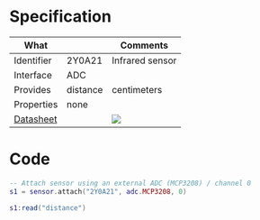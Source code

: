 # Specification

| What         |             | Comments                   |
|--------------|-------------|----------------------------|
| Identifier   | 2Y0A21      | Infrared sensor            |
| Interface    | ADC         |                            |
| Provides     | distance    | centimeters                |
| Properties   | none        |                            |
| [Datasheet](http://www.socle-tech.com/doc/IC%20Channel%20Product/Sensors/Distance%20Measuring%20Sensor/Analog%20Output/gp2y0a21yk_e.pdf)    |             | ![](http://git.whitecatboard.org/GP2Y0A21YK.jpg)                           |


# Code

```lua
-- Attach sensor using an external ADC (MCP3208) / channel 0
s1 = sensor.attach("2Y0A21", adc.MCP3208, 0)

s1:read("distance")
```
